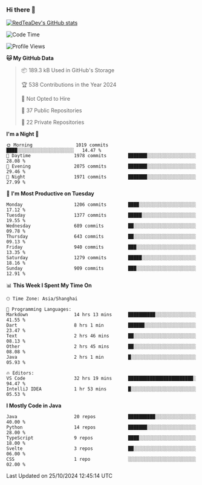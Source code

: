 ### Hi there 👋

<!--
**RedTeaDev/RedTeaDev** is a ✨ _special_ ✨ repository because its `README.md` (this file) appears on your GitHub profile.

Here are some ideas to get you started:

- 🔭 I’m currently working on ...
- 🌱 I’m currently learning ...
- 👯 I’m looking to collaborate on ...
- 🤔 I’m looking for help with ...
- 💬 Ask me about ...
- 📫 How to reach me: ...
- 😄 Pronouns: ...
- ⚡ Fun fact: ...
-->

<!--
[![wakatime](https://wakatime.com/badge/user/6b101ed0-04c0-4490-9283-eb61f2efff96.svg)](https://wakatime.com/@6b101ed0-04c0-4490-9283-eb61f2efff96)
!-->

[![RedTeaDev's GitHub stats](https://github-readme-stats.vercel.app/api?username=RedTeaDev\&include_all_commits=true)](https://github.com/anuraghazra/github-readme-stats)
<!--
[![willianrod's wakatime stats](https://github-readme-stats.vercel.app/api/wakatime?username=RedTeaDev)](https://github.com/anuraghazra/github-readme-stats)
!-->
<!--START_SECTION:waka-->
![Code Time](http://img.shields.io/badge/Code%20Time-2%2C665%20hrs%2048%20mins-blue)

![Profile Views](http://img.shields.io/badge/Profile%20Views-0-blue)

**🐱 My GitHub Data** 

> 📦 189.3 kB Used in GitHub's Storage 
 > 
> 🏆 538 Contributions in the Year 2024
 > 
> 🚫 Not Opted to Hire
 > 
> 📜 37 Public Repositories 
 > 
> 🔑 22 Private Repositories 
 > 
**I'm a Night 🦉** 

```text
🌞 Morning                1019 commits        ████░░░░░░░░░░░░░░░░░░░░░   14.47 % 
🌆 Daytime                1978 commits        ███████░░░░░░░░░░░░░░░░░░   28.08 % 
🌃 Evening                2075 commits        ███████░░░░░░░░░░░░░░░░░░   29.46 % 
🌙 Night                  1971 commits        ███████░░░░░░░░░░░░░░░░░░   27.99 % 
```
📅 **I'm Most Productive on Tuesday** 

```text
Monday                   1206 commits        ████░░░░░░░░░░░░░░░░░░░░░   17.12 % 
Tuesday                  1377 commits        █████░░░░░░░░░░░░░░░░░░░░   19.55 % 
Wednesday                689 commits         ██░░░░░░░░░░░░░░░░░░░░░░░   09.78 % 
Thursday                 643 commits         ██░░░░░░░░░░░░░░░░░░░░░░░   09.13 % 
Friday                   940 commits         ███░░░░░░░░░░░░░░░░░░░░░░   13.35 % 
Saturday                 1279 commits        █████░░░░░░░░░░░░░░░░░░░░   18.16 % 
Sunday                   909 commits         ███░░░░░░░░░░░░░░░░░░░░░░   12.91 % 
```


📊 **This Week I Spent My Time On** 

```text
🕑︎ Time Zone: Asia/Shanghai

💬 Programming Languages: 
Markdown                 14 hrs 13 mins      ██████████░░░░░░░░░░░░░░░   41.55 % 
Dart                     8 hrs 1 min         ██████░░░░░░░░░░░░░░░░░░░   23.47 % 
Text                     2 hrs 46 mins       ██░░░░░░░░░░░░░░░░░░░░░░░   08.13 % 
Other                    2 hrs 45 mins       ██░░░░░░░░░░░░░░░░░░░░░░░   08.08 % 
Java                     2 hrs 1 min         █░░░░░░░░░░░░░░░░░░░░░░░░   05.93 % 

🔥 Editors: 
VS Code                  32 hrs 19 mins      ████████████████████████░   94.47 % 
IntelliJ IDEA            1 hr 53 mins        █░░░░░░░░░░░░░░░░░░░░░░░░   05.53 % 
```

**I Mostly Code in Java** 

```text
Java                     20 repos            ██████████░░░░░░░░░░░░░░░   40.00 % 
Python                   14 repos            ███████░░░░░░░░░░░░░░░░░░   28.00 % 
TypeScript               9 repos             ████░░░░░░░░░░░░░░░░░░░░░   18.00 % 
Svelte                   3 repos             ██░░░░░░░░░░░░░░░░░░░░░░░   06.00 % 
CSS                      1 repo              ░░░░░░░░░░░░░░░░░░░░░░░░░   02.00 % 
```




 Last Updated on 25/10/2024 12:45:14 UTC
<!--END_SECTION:waka-->


